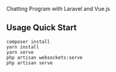 Chatting Program with Laravel and Vue.js

**Usage**
Quick Start
---
```
composer install
yarn install
yarn serve
php artisan websockets:serve
php artisan serve
```

